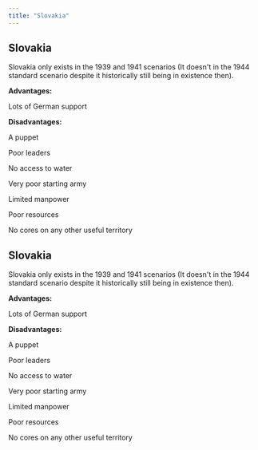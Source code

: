 ```yaml
---
title: "Slovakia"
---
```


##  Slovakia 

Slovakia only exists in the 1939 and 1941 scenarios (It doesn't in the
1944 standard scenario despite it historically still being in existence
then).

**Advantages:**

Lots of German support

  
**Disadvantages:**

A puppet

Poor leaders

No access to water

Very poor starting army

Limited manpower

Poor resources

No cores on any other useful territory
##  Slovakia 

Slovakia only exists in the 1939 and 1941 scenarios (It doesn't in the
1944 standard scenario despite it historically still being in existence
then).

**Advantages:**

Lots of German support

  
**Disadvantages:**

A puppet

Poor leaders

No access to water

Very poor starting army

Limited manpower

Poor resources

No cores on any other useful territory

